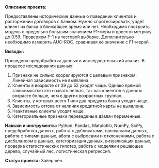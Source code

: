 **Описание проекта:**

Предоставлены исторические данные о поведении клиентов и расторжении договоров с банком. Нужно спрогнозировать, уйдёт клиент из банка в ближайшее время или нет.
Необходимо построить модель с предельно большим значением F1-меры и довести метрику до 0.59. Проверяем F-1 на тестовой выборке. Дополнительно необходимо измерить AUC-ROC, сравнивая её значение с F1-мерой.

**Выводы:**

Проведена предобработка данных и исследовательский анализ. В процессе исследования данных:
1.	Признаки не сильно коррелируются с целевым признаком. Линейная зависимость не выявлена.
2.	Клиенты в возрасте от 39 до 52 уходят чаще. Однако прямой зависимостью это назвать нельзя, так как клиентов в данном возрасте больше, чем в других возрастных группах.
3.	Клиенты, у которых всего 1 или два продукта банка уходят чаще.
4.	Зависимость оттока от наличия кредитной карты не выявлена.
5.	Неактивные клиенты уходят чаще.
6.	Категориальные признаки переведены в дамми переменные.


**Навыки и инструменты:**
Python, Pandas, Matplotlib, NumPy, SciPy, предобработка данных, работа с дубликатами, пропусками данных, работа с типами данных, 
абота с выбросами и отклонениями,  работа с дисбалансом в данных, категоризация данных, визуализация данных, проверка статистических гипотез,
работа с моделями решающее дерево, случайный лес, логистическая регрессия.

**Статус проекта:** Завершен.
  


